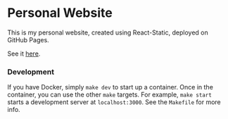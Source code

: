 # Personal Website

This is my personal website, created using React-Static, deployed on GitHub Pages.

See it [here](https://djiang9001.github.io).

### Development

If you have Docker, simply `make dev` to start up a container. Once in the container, you can use the other `make` targets.
For example, `make start` starts a development server at `localhost:3000`. See the `Makefile` for more info.
